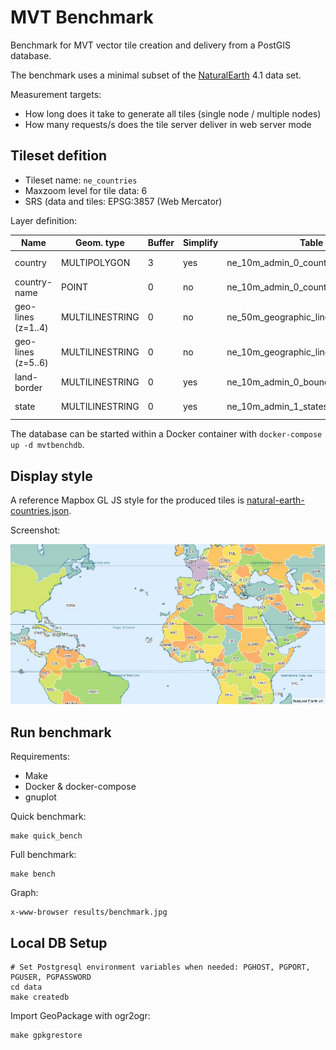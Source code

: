 MVT Benchmark
=============

Benchmark for MVT vector tile creation and delivery from a PostGIS database.

The benchmark uses a minimal subset of the [NaturalEarth](http://www.naturalearthdata.com/) 4.1 data set.

Measurement targets:
* How long does it take to generate all tiles (single node / multiple nodes)
* How many requests/s does the tile server deliver in web server mode


Tileset defition
----------------

* Tileset name: `ne_countries`
* Maxzoom level for tile data: 6
* SRS (data and tiles: EPSG:3857 (Web Mercator)

Layer definition:

| Name               | Geom. type      | Buffer | Simplify | Table                                 | Attributes         | Conditions      |
|--------------------|-----------------|--------|----------|---------------------------------------|--------------------|-----------------|
| country            | MULTIPOLYGON    |   3    |   yes    | ne_10m_admin_0_countries              | adm0_a3, mapcolor7 | min_zoom <= {z} |
| country-name       | POINT           |   0    |   no     | ne_10m_admin_0_country_points         | abbrev, name       | -               |
| geo-lines (z=1..4) | MULTILINESTRING |   0    |   no     | ne_50m_geographic_lines               | name               | -               |
| geo-lines (z=5..6) | MULTILINESTRING |   0    |   no     | ne_10m_geographic_lines               | name               | -               |
| land-border        | MULTILINESTRING |   0    |   yes    | ne_10m_admin_0_boundary_lines_land    | -                  | min_zoom <= {z} |
| state              | MULTILINESTRING |   0    |   yes    | ne_10m_admin_1_states_provinces_lines | adm0_a3            | min_zoom <= {z} |

The database can be started within a Docker container with `docker-compose up -d mvtbenchdb`.


Display style
-------------

A reference Mapbox GL JS style for the produced tiles is [natural-earth-countries.json](maps/natural-earth-countries.json).

Screenshot:

![natural-earth-countries](maps/style-screenshot.jpg)


Run benchmark
-------------

Requirements:
* Make
* Docker & docker-compose
* gnuplot

Quick benchmark:

    make quick_bench

Full benchmark:

    make bench

Graph:

    x-www-browser results/benchmark.jpg


Local DB Setup
--------------

    # Set Postgresql environment variables when needed: PGHOST, PGPORT, PGUSER, PGPASSWORD
    cd data
    make createdb

Import GeoPackage with ogr2ogr:

    make gpkgrestore
